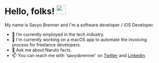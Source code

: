 # Hello, folks! <img src="https://raw.githubusercontent.com/MartinHeinz/MartinHeinz/master/wave.gif" width="30px">

My name is Savyo Brenner and I'm a software developer / iOS Developer.

- 💼 I’m currently employed in the tech industry.
- 🌱 I'm currently working on a macOS app to automate the invoicing process for freelance developers.
- 💬 Ask me about Naruto facts.
- 📫 You can reach me with 'savyobrenner' on [Twitter](https://twitter.com/savyobrenner) and [Linkedin](https://www.linkedin.com/in/savyobrenner/).

<!-- <a href="https://github.com/savyobrenner/github-readme-stats">
  <img align="center" src="https://github-readme-stats.vercel.app/api/top-langs/?username=savyobrenner&layout=compact&hide=c,kotlin" />
</a>
!-->
